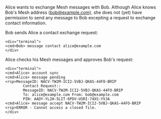 
Alice wants to exchange Mesh messages with Bob. Although Alice knows Bob's Mesh address 
(bob@example.com), she does not (yet) have permission to send any message to Bob
excepting a request to exchange contact information.

Bob sends Alice a contact exchange request:


~~~~
<div="terminal">
<cmd>Bob> message contact alice@example.com
</div>
~~~~

Alice checks his Mesh messages and approves Bob's request:


~~~~
<div="terminal">
<cmd>Alice> account sync
<cmd>Alice> message pending
<rsp>MessageID: NACV-TW2M-ICI2-5VBJ-QKAS-44FO-BRIP
        Contact Request::
        MessageID: NACV-TW2M-ICI2-5VBJ-QKAS-44FO-BRIP
        To: alice@example.com From: bob@example.com
        PIN: AADY-YL2H-5LIT-6PDV-USRI-74XS-YVJA
<cmd>Alice> message accept NACV-TW2M-ICI2-5VBJ-QKAS-44FO-BRIP
<rsp>ERROR - Cannot access a closed file.
</div>
~~~~

